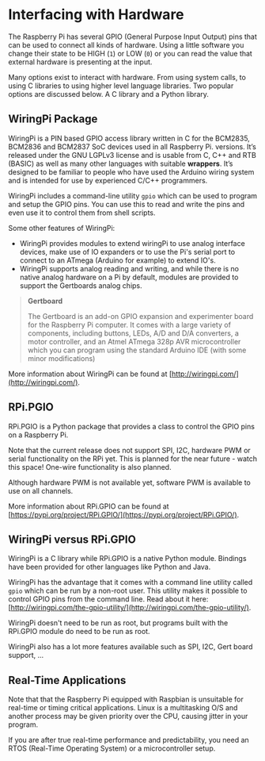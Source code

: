 # Interfacing with Hardware

The Raspberry Pi has several GPIO (General Purpose Input Output) pins that can be used to connect all kinds of hardware. Using a little software you change their state to be HIGH (`1`) or LOW (`0`) or you can read the value that external hardware is presenting at the input.

Many options exist to interact with hardware. From using system calls, to using C libraries to using higher level language libraries. Two popular options are discussed below. A C library and a Python library.

## WiringPi Package

WiringPi is a PIN based GPIO access library written in C for the BCM2835, BCM2836 and BCM2837 SoC devices used in all Raspberry Pi. versions. It’s released under the GNU LGPLv3 license and is usable from C, C++ and RTB (BASIC) as well as many other languages with suitable **wrappers**. It’s designed to be familiar to people who have used the Arduino wiring system and is intended for use by experienced C/C++ programmers.

WiringPi includes a command-line utility `gpio` which can be used to program and setup the GPIO pins. You can use this to read and write the pins and even use it to control them from shell scripts.

Some other features of WiringPi:

* WiringPi provides modules to extend wiringPi to use analog interface devices, make use of IO expanders or to use the Pi's serial port to connect to an ATmega (Arduino for example) to extend IO's.
* WiringPi supports analog reading and writing, and while there is no native analog hardware on a Pi by default, modules are provided to support the Gertboards analog chips.

> **Gertboard**
>
> The Gertboard is an add-on GPIO expansion and experimenter board for the Raspberry Pi computer. It comes with a large variety of components, including buttons, LEDs, A/D and D/A converters, a motor controller, and an Atmel ATmega 328p AVR microcontroller which you can program using the standard Arduino IDE (with some minor modifications)

More information about WiringPi can be found at [http://wiringpi.com/](http://wiringpi.com/).

## RPi.PGIO

RPi.PGIO is a Python package that provides a class to control the GPIO pins on a Raspberry Pi.

Note that the current release does not support SPI, I2C, hardware PWM or serial functionality on the RPi yet. This is planned for the near future - watch this space! One-wire functionality is also planned.

Although hardware PWM is not available yet, software PWM is available to use on all channels.

More information about RPi.GPIO can be found at [https://pypi.org/project/RPi.GPIO/](https://pypi.org/project/RPi.GPIO/).

## WiringPi versus RPi.GPIO

WiringPi is a C library while RPi.GPIO is a native Python module. Bindings have been provided for other languages like Python and Java.

WiringPi has the advantage that it comes with a command line utility called `gpio` which can be run by a non-root user. This utility makes it possible to control GPIO pins from the command line. Read about it here: [http://wiringpi.com/the-gpio-utility/](http://wiringpi.com/the-gpio-utility/).

WiringPi doesn't need to be run as root, but programs built with the RPi.GPIO module do need to be run as root.

WiringPi also has a lot more features available such as SPI, I2C, Gert board support, ...

## Real-Time Applications

Note that that the Raspberry Pi equipped with Raspbian is unsuitable for real-time or timing critical applications. Linux is a multitasking O/S and another process may be given priority over the CPU, causing jitter in your program.

If you are after true real-time performance and predictability, you need an RTOS (Real-Time Operating System) or a microcontroller setup.